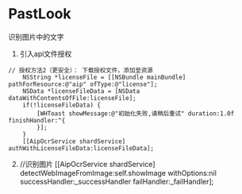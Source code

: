 # PastLook
识别图片中的文字
1. 引入api文件授权
```
// 授权方法2（更安全）： 下载授权文件，添加至资源
    NSString *licenseFile = [[NSBundle mainBundle] pathForResource:@"aip" ofType:@"license"];
    NSData *licenseFileData = [NSData dataWithContentsOfFile:licenseFile];
    if(!licenseFileData) {
        [WHToast showMessage:@"初始化失败,请稍后重试" duration:1.0f finishHandler:^{
        }];
    }
    [[AipOcrService shardService] authWithLicenseFileData:licenseFileData];
```

2. //识别图片
            [[AipOcrService shardService] detectWebImageFromImage:self.showImage
                                                      withOptions:nil
                                                   successHandler:_successHandler
                                                      failHandler:_failHandler];

